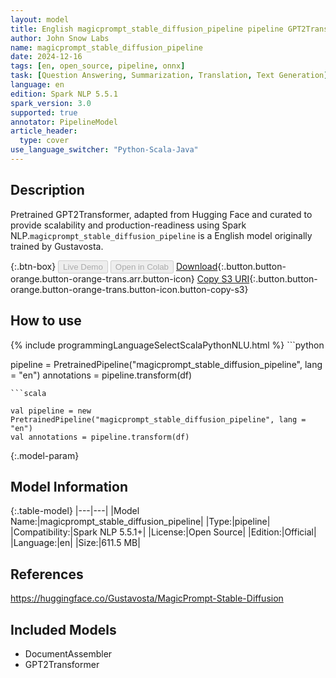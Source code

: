 ```yaml
---
layout: model
title: English magicprompt_stable_diffusion_pipeline pipeline GPT2Transformer from Gustavosta
author: John Snow Labs
name: magicprompt_stable_diffusion_pipeline
date: 2024-12-16
tags: [en, open_source, pipeline, onnx]
task: [Question Answering, Summarization, Translation, Text Generation]
language: en
edition: Spark NLP 5.5.1
spark_version: 3.0
supported: true
annotator: PipelineModel
article_header:
  type: cover
use_language_switcher: "Python-Scala-Java"
---
```


## Description

Pretrained GPT2Transformer, adapted from Hugging Face and curated to provide scalability and production-readiness using Spark NLP.`magicprompt_stable_diffusion_pipeline` is a English model originally trained by Gustavosta.

{:.btn-box}
<button class="button button-orange" disabled>Live Demo</button>
<button class="button button-orange" disabled>Open in Colab</button>
[Download](https://s3.amazonaws.com/auxdata.johnsnowlabs.com/public/models/magicprompt_stable_diffusion_pipeline_en_5.5.1_3.0_1734360726206.zip){:.button.button-orange.button-orange-trans.arr.button-icon}
[Copy S3 URI](s3://auxdata.johnsnowlabs.com/public/models/magicprompt_stable_diffusion_pipeline_en_5.5.1_3.0_1734360726206.zip){:.button.button-orange.button-orange-trans.button-icon.button-copy-s3}

## How to use



<div class="tabs-box" markdown="1">
{% include programmingLanguageSelectScalaPythonNLU.html %}
```python

pipeline = PretrainedPipeline("magicprompt_stable_diffusion_pipeline", lang = "en")
annotations =  pipeline.transform(df)   

```
```scala

val pipeline = new PretrainedPipeline("magicprompt_stable_diffusion_pipeline", lang = "en")
val annotations = pipeline.transform(df)

```
</div>

{:.model-param}
## Model Information

{:.table-model}
|---|---|
|Model Name:|magicprompt_stable_diffusion_pipeline|
|Type:|pipeline|
|Compatibility:|Spark NLP 5.5.1+|
|License:|Open Source|
|Edition:|Official|
|Language:|en|
|Size:|611.5 MB|

## References

https://huggingface.co/Gustavosta/MagicPrompt-Stable-Diffusion

## Included Models

- DocumentAssembler
- GPT2Transformer